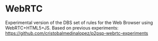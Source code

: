 # WebRTC
Experimental version of the DBS set of rules for the Web Browser using WebRTC+HTML5+JS. 
Based on previous experiments: https://github.com/cristobalmedinalopez/p2psp-webrtc-experiments
